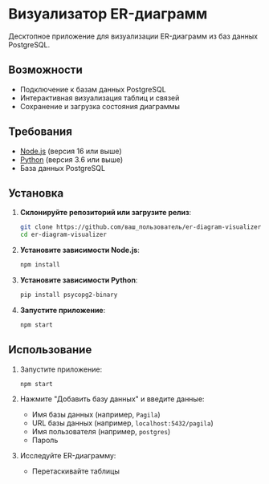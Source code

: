 
# Визуализатор ER-диаграмм

Десктопное приложение для визуализации ER-диаграмм из баз данных PostgreSQL.

## Возможности
- Подключение к базам данных PostgreSQL
- Интерактивная визуализация таблиц и связей
- Сохранение и загрузка состояния диаграммы

## Требования
- [Node.js](https://nodejs.org/) (версия 16 или выше)
- [Python](https://www.python.org/) (версия 3.6 или выше)
- База данных PostgreSQL

## Установка

1. **Склонируйте репозиторий или загрузите релиз**:
   ```bash
   git clone https://github.com/ваш_пользователь/er-diagram-visualizer.git
   cd er-diagram-visualizer
   ```

2. **Установите зависимости Node.js**:
   ```bash
   npm install
   ```

3. **Установите зависимости Python**:
   ```bash
   pip install psycopg2-binary
   ```

4. **Запустите приложение**:
   ```bash
   npm start
   ```

## Использование

1. Запустите приложение:
   ```bash
   npm start
   ```

2. Нажмите "Добавить базу данных" и введите данные:
   - Имя базы данных (например, `Pagila`)
   - URL базы данных (например, `localhost:5432/pagila`)
   - Имя пользователя (например, `postgres`)
   - Пароль

3. Исследуйте ER-диаграмму:
   - Перетаскивайте таблицы
